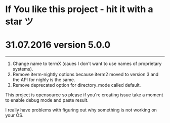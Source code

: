 # If You like this project - hit it with a star ツ

# 31.07.2016 version 5.0.0

---

1. Change name to termX (caues I don't want to use names of proprietary systems).
2. Remove iterm-nightly options because iterm2 moved to version 3 and the API for nighly is the same.
3. Remove deprecated option for directory_mode called default.

This project is opensource so please if you're creating issue take a moment to enable debug mode and paste result.

I really have problems with figuring out why something is not working on your OS.
